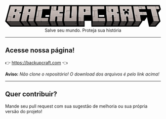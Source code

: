 <img src="backupcraft.png" margin="10px">
<center>Salve seu mundo. Proteja sua história</center>

---

## **Acesse nossa página!**
👉 https://backupcraft.com 👈

**Aviso:** _Não clone o repositório! O download dos arquivos é pelo link acima!_ 

---

## Quer contribuir?

Mande seu pull request com sua sugestão de melhoria ou sua própria versão do projeto! 
